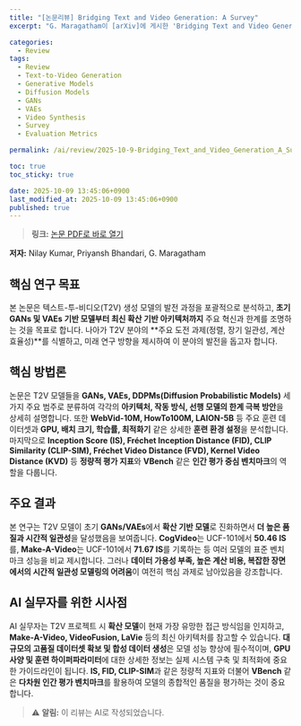 ```yaml
---
title: "[논문리뷰] Bridging Text and Video Generation: A Survey"
excerpt: "G. Maragatham이 [arXiv]에 게시한 'Bridging Text and Video Generation: A Survey' 논문에 대한 자세한 리뷰입니다."

categories:
  - Review
tags:
  - Review
  - Text-to-Video Generation
  - Generative Models
  - Diffusion Models
  - GANs
  - VAEs
  - Video Synthesis
  - Survey
  - Evaluation Metrics

permalink: /ai/review/2025-10-9-Bridging_Text_and_Video_Generation_A_Survey/

toc: true
toc_sticky: true

date: 2025-10-09 13:45:06+0900
last_modified_at: 2025-10-09 13:45:06+0900
published: true
---
```

> **링크:** [논문 PDF로 바로 열기](https://arxiv.org/abs/2510.04999)

**저자:** Nilay Kumar, Priyansh Bhandari, G. Maragatham



## 핵심 연구 목표
본 논문은 텍스트-투-비디오(T2V) 생성 모델의 발전 과정을 포괄적으로 분석하고, **초기 GANs 및 VAEs 기반 모델부터 최신 확산 기반 아키텍처까지** 주요 혁신과 한계를 조명하는 것을 목표로 합니다. 나아가 T2V 분야의 **주요 도전 과제(정렬, 장기 일관성, 계산 효율성)**를 식별하고, 미래 연구 방향을 제시하여 이 분야의 발전을 돕고자 합니다.

## 핵심 방법론
논문은 T2V 모델들을 **GANs, VAEs, DDPMs(Diffusion Probabilistic Models)** 세 가지 주요 범주로 분류하여 각각의 **아키텍처, 작동 방식, 선행 모델의 한계 극복 방안**을 상세히 설명합니다. 또한 **WebVid-10M, HowTo100M, LAION-5B** 등 주요 훈련 데이터셋과 **GPU, 배치 크기, 학습률, 최적화기** 같은 상세한 **훈련 환경 설정**을 분석합니다. 마지막으로 **Inception Score (IS), Fréchet Inception Distance (FID), CLIP Similarity (CLIP-SIM), Fréchet Video Distance (FVD), Kernel Video Distance (KVD)** 등 **정량적 평가 지표**와 **VBench** 같은 **인간 평가 중심 벤치마크**의 역할을 다룹니다.

## 주요 결과
본 연구는 T2V 모델이 초기 **GANs/VAEs**에서 **확산 기반 모델**로 진화하면서 **더 높은 품질과 시간적 일관성**을 달성했음을 보여줍니다. **CogVideo**는 UCF-101에서 **50.46 IS**를, **Make-A-Video**는 UCF-101에서 **71.67 IS**를 기록하는 등 여러 모델의 표준 벤치마크 성능을 비교 제시합니다. 그러나 **데이터 가용성 부족, 높은 계산 비용, 복잡한 장면에서의 시간적 일관성 모델링의 어려움**이 여전히 핵심 과제로 남아있음을 강조합니다.

## AI 실무자를 위한 시사점
AI 실무자는 T2V 프로젝트 시 **확산 모델**이 현재 가장 유망한 접근 방식임을 인지하고, **Make-A-Video, VideoFusion, LaVie** 등의 최신 아키텍처를 참고할 수 있습니다. **대규모의 고품질 데이터셋 확보 및 합성 데이터 생성**은 모델 성능 향상에 필수적이며, **GPU 사양 및 훈련 하이퍼파라미터**에 대한 상세한 정보는 실제 시스템 구축 및 최적화에 중요한 가이드라인이 됩니다. **IS, FID, CLIP-SIM**과 같은 정량적 지표와 더불어 **VBench** 같은 **다차원 인간 평가 벤치마크**를 활용하여 모델의 종합적인 품질을 평가하는 것이 중요합니다.

> ⚠️ **알림:** 이 리뷰는 AI로 작성되었습니다.